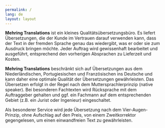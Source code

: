 ```yaml
---
permalink: /
lang: de
layout: layout
---
```


__<span class="firstletter">M</span>ehring Translations__ ist ein kleines Qualit&auml;ts&uuml;bersetzungsb&uuml;ro. Es liefert Übersetzungen, die der Kunde im Vertrauen darauf verwenden kann, dass der Text in der fremden Sprache genau das wiedergibt, was er oder sie zum Ausdruck bringen möchte. Jeder Auftrag wird gewissenhaft bearbeitet und ausgeführt, entsprechend den vorherigen Absprachen zu Lieferzeit und Kosten.

__Mehring Translations__ beschränkt sich auf Übersetzungen aus dem Niederländischen, Portugiesischen und Französischen ins Deutsche und kann daher eine optimale Qualität der Übersetzungen gewährleisten. Das Übersetzen erfolgt in der Regel nach dem Muttersprachlerprinzip (native speaker). Bei besonderen Fachtexten wird Rücksprache mit dem Auftraggeber gehalten und ggf. ein Fachmann auf dem entsprechenden Gebiet (z.B. ein Jurist oder Ingenieur) eingeschaltet.

Als besonderer Service wird jede Übersetzung nach dem Vier-Augen-Prinzip, ohne Aufschlag auf den Preis, von einem Zweitkorrektor gegengelesen, um einen einwandfreien Text zu gewährleisten.
